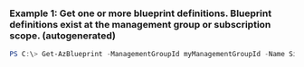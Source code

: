 ### Example 1: Get one or more blueprint definitions. Blueprint definitions exist at the management group or subscription scope. (autogenerated)
```powershell
PS C:\> Get-AzBlueprint -ManagementGroupId myManagementGroupId -Name SimpleBlueprint
```

